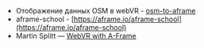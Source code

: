 ## &nbsp;

- Отображение данных OSM в webVR - [osm-to-aframe](https://bastsoft.github.io/osm-to-aframe/map.html)
- aframe-school - [https://aframe.io/aframe-school](https://aframe.io/aframe-school)
- Martin Splitt — [WebVR with A-Frame](https://www.youtube.com/watch?v=9SgDOtfuYhc)

